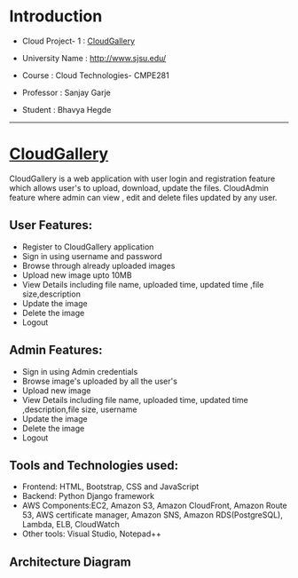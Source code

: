 # Introduction

* Cloud Project- 1 : [CloudGallery](https://cloudgallery.space/)

* University Name : http://www.sjsu.edu/

* Course : Cloud Technologies- CMPE281

* Professor : Sanjay Garje

* Student : Bhavya Hegde 

<hr>

 # [CloudGallery](https://cloudgallery.space/)
 
CloudGallery is a web application with user login and registration feature which allows user's to upload, download, update the files. 
CloudAdmin feature where admin can view , edit and delete files updated by any user.

## User Features:
* Register to CloudGallery application
* Sign in using username and password
* Browse through already uploaded images
* Upload new image upto 10MB
* View Details including file name, uploaded time, updated time ,file size,description
* Update the image
* Delete the image
* Logout

## Admin Features:
* Sign in using Admin credentials
* Browse image's uploaded by all the user's
* Upload new image
* View Details including file name, uploaded time, updated time ,description,file size, username
* Update the image
* Delete the image
* Logout


 ## Tools and Technologies used:
  * Frontend: HTML, Bootstrap, CSS and JavaScript
  * Backend: Python Django framework
  * AWS Components:EC2, Amazon S3, Amazon CloudFront, Amazon Route 53, AWS certificate manager, Amazon SNS, Amazon RDS(PostgreSQL), Lambda, ELB, CloudWatch
  * Other tools: Visual Studio, Notepad++
  
  
 ## Architecture Diagram
 
